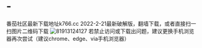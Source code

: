 # -
番茄社区最新下载地址k766.cc
2022-2-21最新破解版，翻墙下载，或者直接扫一扫图片二维码下载
![81913124127](https://user-images.githubusercontent.com/100118966/154914652-da6f7f42-536d-4fea-a413-39ac1b0fd6e8.jpg)
若禁止访问或下载出问题，建议更换手机浏览器再次尝试（建议chrome、edge、via手机浏览器）

